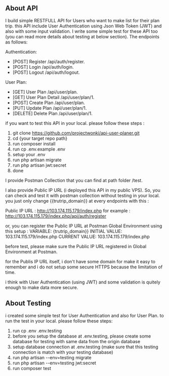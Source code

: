 ## About API

I build simple RESTFULL API for Users who want to make list for their plan trip. this API include User Authentication using Json Web Token (JWT) and also with some input validation. I write some simple test for these API too (you can read more details about testing at below section). The endpoints as follows:

Authentication:
- [POST] Register /api/auth/register.
- [POST] Login /api/auth/login.
- [POST] Logout /api/auth/logout.

User Plan:
- [GET] User Plan /api/user/plan.
- [GET] User Plan Detail /api/user/plan/1.
- [POST] Create Plan /api/user/plan.
- [PUT] Update Plan /api/user/plan/1.
- [DELETE] Delete Plan /api/user/plan/1.

if you want to test this API in your local. please follow these steps :

1. git clone https://github.com/projectwonki/api-user-planer.git
2. cd {your target repo path}
3. run composer install
4. run cp .env.example .env
5. setup your .env
6. run php artisan migrate
7. run php artisan jwt:secret
8. done

I provide Postman Collection that you can find at path folder /test.

I also provide Public IP URL (i deployed this API in my public VPS). So, you can check and test it with postman collection without testing in your local. you just only change {{trutrip_domain}} at every endpoints with this :

Public IP URL : http://103.174.115.179/index.php
for example : http://103.174.115.179/index.php/api/auth/register

or, you can register the Public IP URL at Postman Global Environment using this setup :
VARIABLE: {trutrip_domain}}
INITIAL VALUE: 103.174.115.179/index.php
CURRENT VALUE: 103.174.115.179/index.php

before test, please make sure the Public IP URL registered in Global Environment at Postman.

for the Publis IP URL itself, i don't have some domain for make it easy to remember and i do not setup some secure HTTPS because the limitation of time.

i think with User Authentication (using JWT) and some validation is quitely enough to make data more secure.

## About Testing

i created some simple test for User Authentication and also for User Plan. to run the test in your local. please follow these steps:

1. run cp .env .env.testing
2. before you setup the database at .env.testing, please create some database for testing with same data from the origin database
3. setup database connection at .env.testing (make sure that this testing connection is match with your testing database)
4. run php artisan --env=testing migrate
5. run php artisan --env=testing jwt:secret
2. run composer test
